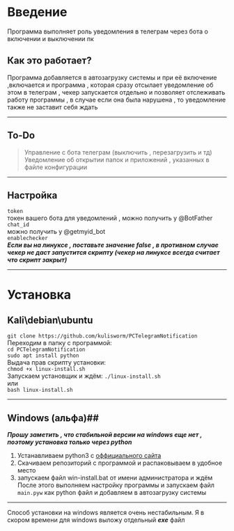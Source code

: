 # Введение #  
Программа выполняет роль уведомления в телеграм через бота о включении и выключении пк  
## Как это работает? ##  
Программа добавляется в автозагрузку системы и при её включение ,включается и программа , которая сразу отсылает уведомление об этом в телеграм , чекер запускается отдельно и позволяет отслеживать работу программы , в случае если она была нарушена , то уведомление также не заставит себя ждать  
***
## To-Do ##  
> Управление с бота телеграм (выключить , перезагрузить и тд)  
> Уведомление об открытии папок и приложений , указанных в файле конфигурации  
***
## Настройка ##
```token```  
токен вашего бота для уведомлений , можно получить у @BotFather  
```chat_id```  
можно получить у @getmyid_bot  
```enablechecker```  
***Если вы на линуксе , поставьте значение false , в противном случае чекер не даст запустится скрипту (чекер на линуксе всегда считает что скрипт закрыт)***  
***
# Установка #  
##  Kali\debian\ubuntu ##  
```git clone https://github.com/kulisworm/PCTelegramNotification```  
Переходим в папку с программой:  
```cd PCTelegramNotification```  
```sudo apt install python```  
Выдача прав скрипту установки:  
```chmod +x linux-install.sh```  
Запускаем установщик и ждём:
```./linux-install.sh```  
или  
```bash linux-install.sh```  
***
## Windows (альфа)##  
***Прошу заметить , что стабильной версии на windows еще нет , поэтому установка только через python***  
1.   Устанавливаем python3 c [оффициального сайта](https://www.python.org/ "python3") 
2.   Cкачиваем репозиторий с программой и распаковываем в удобное место 
3.   запускаем файл win-install.bat от имени администратора и ждём  
После этого выполняем настройку программы и запускаем файл ```main.pyw``` как python файл и добавляем в автозагрузку системы  
***
Способ установки на windows является очень нестабильным. Я в скором времени для windows выложу отдельный ***exe*** файл
